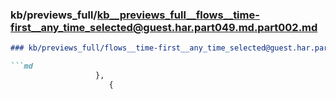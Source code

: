 ### kb/previews_full/kb__previews_full__flows__time-first__any_time_selected@guest.har.part049.md.part002.md

```md
### kb/previews_full/flows__time-first__any_time_selected@guest.har.part049.md (part 002)

```md
                   },
                      {
                       
```

```

```

